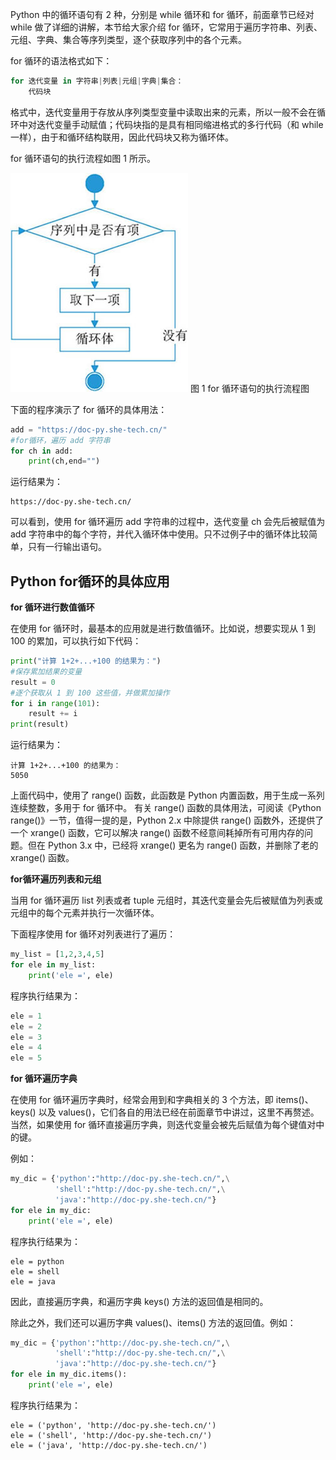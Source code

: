 Python 中的循环语句有 2 种，分别是 while 循环和 for 循环，前面章节已经对 while 做了详细的讲解，本节给大家介绍 for 循环，它常用于遍历字符串、列表、元组、字典、集合等序列类型，逐个获取序列中的各个元素。

for 循环的语法格式如下：
```python
for 迭代变量 in 字符串|列表|元组|字典|集合：
    代码块
```

格式中，迭代变量用于存放从序列类型变量中读取出来的元素，所以一般不会在循环中对迭代变量手动赋值；代码块指的是具有相同缩进格式的多行代码（和 while 一样），由于和循环结构联用，因此代码块又称为循环体。

for 循环语句的执行流程如图 1 所示。

<div class='img_content'>
    <img  src="../imgs/5.6.jpg" />
    <span>图 1 for 循环语句的执行流程图</span>
</div>


下面的程序演示了 for 循环的具体用法：
```python
add = "https://doc-py.she-tech.cn/"
#for循环，遍历 add 字符串
for ch in add:
    print(ch,end="")
```
运行结果为：
```consle
https://doc-py.she-tech.cn/
```

可以看到，使用 for 循环遍历  add 字符串的过程中，迭代变量 ch 会先后被赋值为 add 字符串中的每个字符，并代入循环体中使用。只不过例子中的循环体比较简单，只有一行输出语句。
## Python for循环的具体应用

**for 循环进行数值循环**

在使用 for 循环时，最基本的应用就是进行数值循环。比如说，想要实现从 1 到 100 的累加，可以执行如下代码：
```python
print("计算 1+2+...+100 的结果为：")
#保存累加结果的变量
result = 0
#逐个获取从 1 到 100 这些值，并做累加操作
for i in range(101):
    result += i
print(result)
```
运行结果为：
```consle
计算 1+2+...+100 的结果为：
5050

```
上面代码中，使用了 range() 函数，此函数是 Python 内置函数，用于生成一系列连续整数，多用于 for 循环中。
有关 range() 函数的具体用法，可阅读《Python range()》一节，值得一提的是，Python 2.x 中除提供 range() 函数外，还提供了一个 xrange() 函数，它可以解决 range() 函数不经意间耗掉所有可用内存的问题。但在 Python 3.x 中，已经将 xrange() 更名为 range() 函数，并删除了老的 xrange() 函数。

**for循环遍历列表和元组**

当用 for 循环遍历 list 列表或者 tuple 元组时，其迭代变量会先后被赋值为列表或元组中的每个元素并执行一次循环体。

下面程序使用 for 循环对列表进行了遍历：
```python
my_list = [1,2,3,4,5]
for ele in my_list:
    print('ele =', ele)
```
程序执行结果为：
```python
ele = 1
ele = 2
ele = 3
ele = 4
ele = 5
```

**for 循环遍历字典**

在使用 for 循环遍历字典时，经常会用到和字典相关的 3 个方法，即 items()、keys() 以及 values()，它们各自的用法已经在前面章节中讲过，这里不再赘述。当然，如果使用 for 循环直接遍历字典，则迭代变量会被先后赋值为每个键值对中的键。

例如：
```python
my_dic = {'python':"http://doc-py.she-tech.cn/",\
          'shell':"http://doc-py.she-tech.cn/",\
          'java':"http://doc-py.she-tech.cn/"}
for ele in my_dic:
    print('ele =', ele)
```
程序执行结果为：
```consle
ele = python
ele = shell
ele = java
```

因此，直接遍历字典，和遍历字典 keys() 方法的返回值是相同的。

除此之外，我们还可以遍历字典 values()、items() 方法的返回值。例如：
```python
my_dic = {'python':"http://doc-py.she-tech.cn/",\
          'shell':"http://doc-py.she-tech.cn/",\
          'java':"http://doc-py.she-tech.cn/"}
for ele in my_dic.items():
    print('ele =', ele)
```
程序执行结果为：
```consle
ele = ('python', 'http://doc-py.she-tech.cn/')
ele = ('shell', 'http://doc-py.she-tech.cn/')
ele = ('java', 'http://doc-py.she-tech.cn/')
```